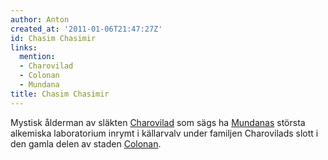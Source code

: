 ```yaml
---
author: Anton
created_at: '2011-01-06T21:47:27Z'
id: Chasim Chasimir
links:
  mention:
  - Charovilad
  - Colonan
  - Mundana
title: Chasim Chasimir
---
```


Mystisk ålderman av släkten [Charovilad] som sägs ha [Mundanas] största alkemiska laboratorium
inrymt i källarvalv under familjen Charovilads slott i den gamla delen av staden [Colonan].

  [Charovilad]: Charovilad
  [Mundanas]: Mundana
  [Colonan]: Colonan
